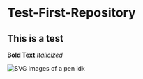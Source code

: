 # Test-First-Repository
## This is a test

**Bold Text**
_Italicized_

![SVG images of a pen idk](https://upload.wikimedia.org/wikipedia/commons/b/b7/Stylo.svg)
